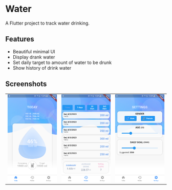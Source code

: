 # Water
A Flutter project to track water drinking.

## Features

- Beautiful minimal UI
- Display drank water
- Set daily target to amount of water to be drunk
- Show history of drink water

## Screenshots

<table>

  <tr> 
    <td> <img width="250px" src="screenshots/home.png">  </td>
    <td> <img width="250px" src="screenshots/history.png">  </td>
    <td> <img width="250px" src="screenshots/settings.png">  </td>
  </tr>

</table>